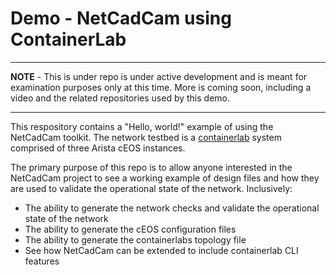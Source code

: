 # Demo - NetCadCam using ContainerLab

---
**NOTE** - This is under repo is under active development and is meant for
examination purposes only at this time. More is coming soon, including a video
and the related repositories used by this demo.

---
This respository contains a "Hello, world!" example of using the NetCadCam
toolkit.  The  network testbed is a
[containerlab](https://containerlab.srlinux.dev/) system comprised of three
Arista cEOS instances.

The primary purpose of this repo is to allow anyone interested in the NetCadCam
project to see a working example of design files and how they are used to
validate the operational state of the network.  Inclusively:

  * The ability to generate the network checks and validate the operational state of the network
  * The ability to generate the cEOS configuration files
  * The ability to generate the containerlabs topology file
  * See how NetCadCam can be extended to include containerlab CLI features

#
